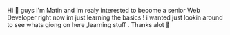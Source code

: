 Hi 👋 guys i'm Matin and im realy interested to become a senior Web Developer right now im just learning the basics !
i wanted just lookin around to see whats giong on here ,learning stuff .
Thanks alot 🤍
